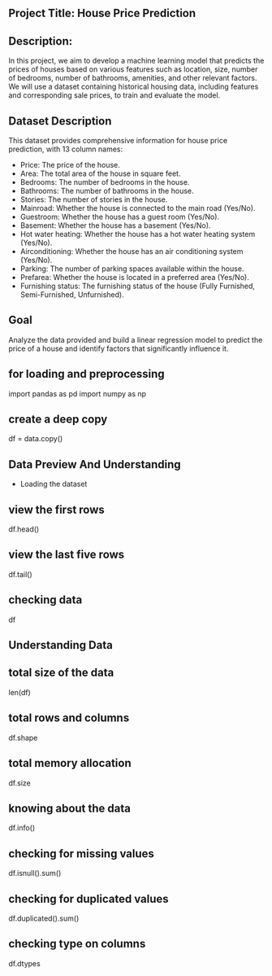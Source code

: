 ## Project Title: House Price Prediction 


## Description:
In this project, we aim to develop a machine learning model that predicts the prices of houses based on various features such as location, size, number of bedrooms, number of bathrooms, amenities, and other relevant factors. We will use a dataset containing historical housing data, including features and corresponding sale prices, to train and evaluate the model.

## Dataset Description
This dataset provides comprehensive information for house price prediction, with 13 column names:

- Price: The price of the house.
- Area: The total area of the house in square feet.
- Bedrooms: The number of bedrooms in the house.
- Bathrooms: The number of bathrooms in the house.
- Stories: The number of stories in the house.
- Mainroad: Whether the house is connected to the main road (Yes/No).
- Guestroom: Whether the house has a guest room (Yes/No).
- Basement: Whether the house has a basement (Yes/No).
- Hot water heating: Whether the house has a hot water heating system (Yes/No).
- Airconditioning: Whether the house has an air conditioning system (Yes/No).
- Parking: The number of parking spaces available within the house.
- Prefarea: Whether the house is located in a preferred area (Yes/No).
- Furnishing status: The furnishing status of the house (Fully Furnished, Semi-Furnished, Unfurnished).

## Goal 
Analyze the data provided and build a linear regression model to predict the price of a house and identify factors that significantly influence it.

## for loading and preprocessing 
import pandas as pd
import numpy as np

## create a deep copy 
df = data.copy()

## Data Preview And Understanding
- Loading the dataset

## view the first rows 
df.head()

## view the last five rows 
df.tail()

## checking data
df

## Understanding Data

## total size of the data
len(df)

## total rows and columns
df.shape

## total memory allocation
df.size

## knowing about the data
df.info()

## checking for missing values
df.isnull().sum()

## checking for duplicated values 
df.duplicated().sum()

## checking type on columns
df.dtypes

